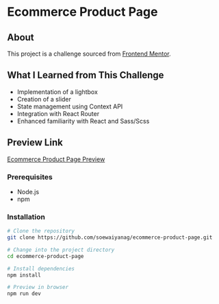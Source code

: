 # Ecommerce Product Page

## About

This project is a challenge sourced from [Frontend Mentor](https://frontendmentor.io).

## What I Learned from This Challenge

- Implementation of a lightbox
- Creation of a slider
- State management using Context API
- Integration with React Router
- Enhanced familiarity with React and Sass/Scss

## Preview Link

[Ecommerce Product Page Preview](https://soewaiyanag.github.io/ecommerce-product-page/)

### Prerequisites

- Node.js
- npm

### Installation

```bash
# Clone the repository
git clone https://github.com/soewaiyanag/ecommerce-product-page.git

# Change into the project directory
cd ecommerce-product-page

# Install dependencies
npm install

# Preview in browser
npm run dev
```
